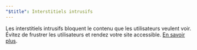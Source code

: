 ```yaml
---
"$title": Interstitiels intrusifs
---
```


Les interstitiels intrusifs bloquent le contenu que les utilisateurs veulent voir. Évitez de frustrer les utilisateurs et rendez votre site accessible.  [En savoir plus](https://support.google.com/webtools/answer/7159932?hl=fr).
